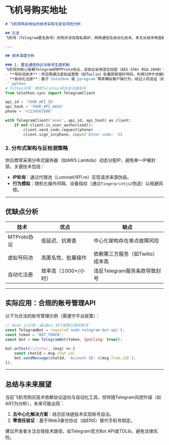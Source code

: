 # 飞机号购买地址

```markdown
# 飞机号购买地址的技术实现与安全风险分析

## 引言  
飞机号（Telegram匿名账号）的购买涉及隐私保护、网络通信及自动化技术。本文从技术角度解析其实现原理，并提供合规的API调用示例，同时探讨相关技术的优缺点。

---

## 技术深度分析

### 1. 匿名通信协议与账号生成机制  
飞机号的核心依赖Telegram的MTProto协议，该协议采用混合加密（AES-256+ RSA-2048）保障通信安全。账号生成流程如下：  
- **号码池技术**：供应商通过虚拟运营商（如Twilio）批量获取临时号码，利用SIM卡池接收验证码。  
- **自动化注册**：基于`telethon`或`pyrogram`等库模拟客户端行为，绕过人机验证（如CAPTCHA）。  
```python
# Python示例：使用Telethon库自动注册账号
from telethon.sync import TelegramClient

api_id = 'YOUR_API_ID'
api_hash = 'YOUR_API_HASH'
phone = '+1234567890'

with TelegramClient('anon', api_id, api_hash) as client:
    if not client.is_user_authorized():
        client.send_code_request(phone)
        client.sign_in(phone, input('Enter code: '))
```

### 2. 分布式架构与反检测策略  
供应商常采用分布式服务器（如AWS Lambda）动态分配IP，避免单一IP被封禁。关键技术包括：  
- **IP轮询**：通过代理池（Luminati/911.re）实现请求来源伪装。  
- **行为模拟**：随机化操作间隔、设备指纹（通过`fingerprintjs2`伪造）以规避风控。  

---

## 优缺点分析  

| **技术**         | **优点**                          | **缺点**                          |
|------------------|-----------------------------------|-----------------------------------|
| MTProto协议      | 低延迟、抗审查                   | 中心化架构存在单点故障风险       |
| 虚拟号码池       | 高匿名性、批量操作               | 依赖第三方服务（如Twilio）成本高 |
| 自动化注册       | 效率高（1000+/小时）             | 违反Telegram服务条款导致封号     |

---

## 实际应用：合规的账号管理API  

以下为合法的账号管理示例（需遵守平台政策）：  
```javascript
// Node.js示例：通过Bot API管理已授权账号
const TelegramBot = require('node-telegram-bot-api');
const token = 'BOT_TOKEN';
const bot = new TelegramBot(token, {polling: true});

bot.onText(/\/info/, (msg) => {
    const chatId = msg.chat.id;
    bot.sendMessage(chatId, `Account ID: ${msg.from.id}`);
});
```

---

## 总结与未来展望  
当前飞机号购买技术依赖协议逆向与自动化工具，但伴随Telegram风控升级（如AI行为分析），未来可能出现：  
1. **去中心化解决方案**：结合区块链技术实现账号自治。  
2. **零信任验证**：基于Web3身份协议（如ENS）替代手机号绑定。  

建议开发者关注合规技术路径，如Telegram官方Bot API或TDLib，避免法律风险。  
```